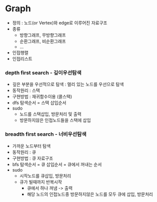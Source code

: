 # Graph
- 정의 : 노드(or Vertex)와 edge로 이루어진 자료구조
- 종류
  - 방향그래프, 무방향그래프
  - 순환그래프, 비순환그래프
  - ...
- 인접행렬
- 인접리스트

### depth first search - 깊이우선탐색
- 깊은 부분을 우선적으로 탐색 : 멀리 있는 노드를 우선으로 탐색
- 동작원리 : 스택
- 구현방법 : 재귀함수이용 (콜스택)
- dfs 탐색순서 = 스택 삽입순서
- sudo
  - 노드를 스택삽입, 방문처리 및 출력
  - 방문하지않은 인접노드들을 스택에 삽입


### breadth first search - 너비우선탐색
- 가까운 노드부터 탐색
- 동작원리 : 큐
- 구현방법 : 큐 자료구조
- bfs 탐색순서 = 큐 삽입순서 = 큐에서 꺼내는 순서
- sudo
  - 시작노드를 큐삽입, 방문처리
  - 큐가 빌때까지 반복시작
    - 큐에서 하나 꺼냄 -> 출력
    - 해당 노드의 인접노드중 방문하지않은 노드를 모두 큐에 삽입, 방문처리

